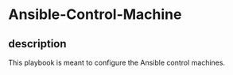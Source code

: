 # Ansible-Control-Machine

## description
This playbook is meant to configure the Ansible control machines.